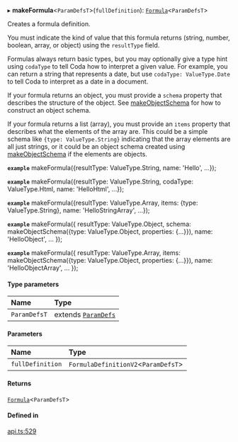 ▸ **makeFormula**<`ParamDefsT`\>(`fullDefinition`): [`Formula`](../types/Formula.md)<`ParamDefsT`\>

Creates a formula definition.

You must indicate the kind of value that this formula returns (string, number, boolean, array, or object)
using the `resultType` field.

Formulas always return basic types, but you may optionally give a type hint using
`codaType` to tell Coda how to interpret a given value. For example, you can return
a string that represents a date, but use `codaType: ValueType.Date` to tell Coda
to interpret as a date in a document.

If your formula returns an object, you must provide a `schema` property that describes
the structure of the object. See [makeObjectSchema](makeObjectSchema.md) for how to construct an object schema.

If your formula returns a list (array), you must provide an `items` property that describes
what the elements of the array are. This could be a simple schema like `{type: ValueType.String}`
indicating that the array elements are all just strings, or it could be an object schema
created using [makeObjectSchema](makeObjectSchema.md) if the elements are objects.

**`example`**
makeFormula({resultType: ValueType.String, name: 'Hello', ...});

**`example`**
makeFormula({resultType: ValueType.String, codaType: ValueType.Html, name: 'HelloHtml', ...});

**`example`**
makeFormula({resultType: ValueType.Array, items: {type: ValueType.String}, name: 'HelloStringArray', ...});

**`example`**
makeFormula({
  resultType: ValueType.Object,
  schema: makeObjectSchema({type: ValueType.Object, properties: {...}}),
  name: 'HelloObject',
  ...
});

**`example`**
makeFormula({
  resultType: ValueType.Array,
  items: makeObjectSchema({type: ValueType.Object, properties: {...}}),
  name: 'HelloObjectArray',
  ...
});

#### Type parameters

| Name | Type |
| :------ | :------ |
| `ParamDefsT` | extends [`ParamDefs`](../types/ParamDefs.md) |

#### Parameters

| Name | Type |
| :------ | :------ |
| `fullDefinition` | `FormulaDefinitionV2`<`ParamDefsT`\> |

#### Returns

[`Formula`](../types/Formula.md)<`ParamDefsT`\>

#### Defined in

[api.ts:529](https://github.com/coda/packs-sdk/blob/main/api.ts#L529)
